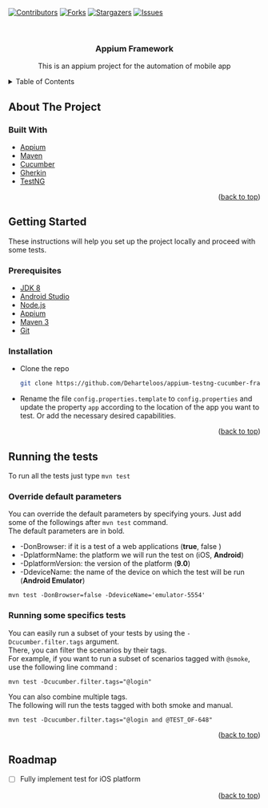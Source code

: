 <div id="top"></div>
<!--
*** Thanks for checking out the Best-README-Template. If you have a suggestion
*** that would make this better, please fork the repo and create a pull request
*** or simply open an issue with the tag "enhancement".
*** Don't forget to give the project a star!
*** Thanks again! Now go create something AMAZING! :D
-->



<!-- PROJECT SHIELDS -->
<!--
*** I'm using markdown "reference style" links for readability.
*** Reference links are enclosed in brackets [ ] instead of parentheses ( ).
*** See the bottom of this document for the declaration of the reference variables
*** for contributors-url, forks-url, etc. This is an optional, concise syntax you may use.
*** https://www.markdownguide.org/basic-syntax/#reference-style-links
-->
[![Contributors][contributors-shield]][contributors-url]
[![Forks][forks-shield]][forks-url]
[![Stargazers][stars-shield]][stars-url]
[![Issues][issues-shield]][issues-url]
<!--[![MIT License][license-shield]][license-url]
[![LinkedIn][linkedin-shield]][linkedin-url]-->



<!-- PROJECT LOGO -->
<br />
<div align="center">

<h3 align="center">Appium Framework</h3>

  <p align="center">
    This is an appium project for the automation of mobile app
    <br />
  </p>
</div>



<!-- TABLE OF CONTENTS -->
<details>
  <summary>Table of Contents</summary>
  <ol>
    <li>
      <a href="#about-the-project">About The Project</a>
      <ul>
        <li><a href="#built-with">Built With</a></li>
      </ul>
    </li>
    <li>
      <a href="#getting-started">Getting Started</a>
      <ul>
        <li><a href="#prerequisites">Prerequisites</a></li>
        <li><a href="#installation">Installation</a></li>
      </ul>
    </li>
    <li><a href="#usage">Running the tests</a></li>
    <li><a href="#roadmap">Roadmap</a></li>
  </ol>
</details>



<!-- ABOUT THE PROJECT -->
## About The Project

### Built With

* [Appium](https://appium.io/)
* [Maven](https://maven.apache.org/)
* [Cucumber](https://cucumber.io/)
* [Gherkin](https://cucumber.io/docs/gherkin/reference/)
* [TestNG](https://testng.org/doc/)

<p align="right">(<a href="#top">back to top</a>)</p>



<!-- GETTING STARTED -->
## Getting Started

These instructions will help you set up the project locally and proceed with some tests.

### Prerequisites

* [JDK 8](https://www.oracle.com/java/technologies/downloads/#java8-windows)
* [Android Studio](https://developer.android.com/studio)
* [Node.js](https://nodejs.org/en/download/)
* [Appium](https://appium.io/docs/en/about-appium/getting-started/?lang=en)
* [Maven 3](https://maven.apache.org/install.html)
* [Git](https://git-scm.com/downloads)

### Installation

* Clone the repo
   ```sh
   git clone https://github.com/Deharteloos/appium-testng-cucumber-framework.git
   ```
* Rename the file `config.properties.template` to `config.properties` and update the property `app` according to the location of the app you want to test. Or add the necessary desired capabilities.

<p align="right">(<a href="#top">back to top</a>)</p>



<!-- USAGE EXAMPLES -->
## Running the tests

To run all the tests just type `mvn test`

### Override default parameters

You can override the default parameters by specifying yours. Just add some of the followings after `mvn test` command.  
The default parameters are in bold.
* -DonBrowser: if it is a test of a web applications (**true**, false )
* -DplatformName: the platform we will run the test on (iOS, **Android**)
* -DplatformVersion: the version of the platform (**9.0**)
* -DdeviceName: the name of the device on which the test will be run (**Android Emulator**)

```  
mvn test -DonBrowser=false -DdeviceName='emulator-5554'  
```  

### Running some specifics tests
You can easily run a subset of your tests by using the `-Dcucumber.filter.tags` argument.  
There, you can filter the scenarios by their tags.  
For example, if you want to run a subset of scenarios tagged with `@smoke`, use the following line command :
```  
mvn test -Dcucumber.filter.tags="@login"  
```  
You can also combine multiple tags.  
The following will run the tests tagged with both smoke and manual.
```  
mvn test -Dcucumber.filter.tags="@login and @TEST_OF-648"  
```  

<p align="right">(<a href="#top">back to top</a>)</p>



<!-- ROADMAP -->
## Roadmap

- [ ] Fully implement test for iOS platform

<p align="right">(<a href="#top">back to top</a>)</p>



<!-- MARKDOWN LINKS & IMAGES -->
<!-- https://www.markdownguide.org/basic-syntax/#reference-style-links -->
[contributors-shield]: https://img.shields.io/github/contributors/Deharteloos/appium-testng-cucumber-framework.svg?style=for-the-badge
[contributors-url]: https://github.com/Deharteloos/appium-testng-cucumber-framework/graphs/contributors
[forks-shield]: https://img.shields.io/github/forks/Deharteloos/appium-testng-cucumber-framework.svg?style=for-the-badge
[forks-url]: https://github.com/Deharteloos/appium-testng-cucumber-framework/network/members
[stars-shield]: https://img.shields.io/github/stars/Deharteloos/appium-testng-cucumber-framework.svg?style=for-the-badge
[stars-url]: https://github.com/Deharteloos/appium-testng-cucumber-framework/stargazers
[issues-shield]: https://img.shields.io/github/issues/Deharteloos/appium-testng-cucumber-framework.svg?style=for-the-badge
[issues-url]: https://github.com/Deharteloos/appium-testng-cucumber-framework/issues
[license-shield]: https://img.shields.io/github/license/Deharteloos/appium-testng-cucumber-framework.svg?style=for-the-badge
[license-url]: https://github.com/Deharteloos/appium-testng-cucumber-framework/blob/master/LICENSE.txt
[linkedin-shield]: https://img.shields.io/badge/-LinkedIn-black.svg?style=for-the-badge&logo=linkedin&colorB=555
[linkedin-url]: https://linkedin.com/in/linkedin_username
[product-screenshot]: images/screenshot.png
